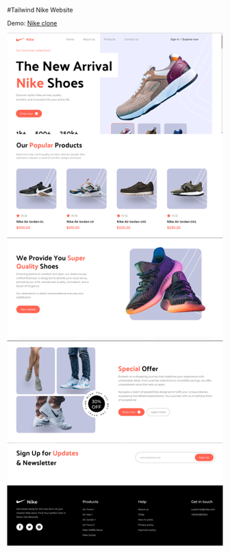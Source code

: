 #Tailwind Nike Website

Demo: [Nike clone](https://652cb599e6cb0273a5914303--zesty-nougat-9fcb90.netlify.app/)

![ss](public/screenshots/Screenshot%202023-10-16%20070250.png)
![ss](public/screenshots/Screenshot%202023-10-16%20070309.png)
![ss](public/screenshots/Screenshot%202023-10-16%20070333.png)
![ss](public/screenshots/Screenshot%202023-10-16%20070349.png)
![ss](public/screenshots/Screenshot%202023-10-16%20070409.png)
